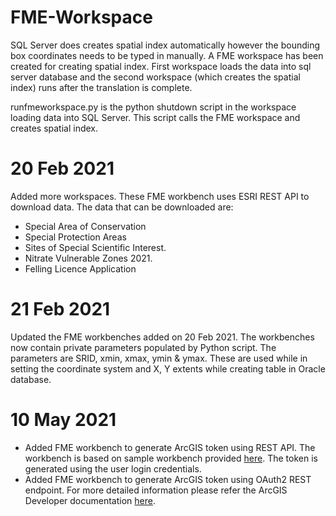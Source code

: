 # FME-Workspace

SQL Server does creates spatial index automatically however the bounding box coordinates needs to be typed in manually. A FME workspace has been created for creating spatial index. First workspace loads the data into sql server database and the second workspace (which creates the spatial index) runs after the translation is complete.

runfmeworkspace.py is the python shutdown script in the workspace loading data into SQL Server. This script calls the FME workspace and creates spatial index.

# 20 Feb 2021
Added more workspaces. These FME workbench uses ESRI REST API to download data. The data that can be downloaded are:
* Special Area of Conservation
* Special Protection Areas
* Sites of Special Scientific Interest.
* Nitrate Vulnerable Zones 2021.
* Felling Licence Application

# 21 Feb 2021
Updated the FME workbenches added on 20 Feb 2021. The workbenches now contain private parameters populated by Python script. The parameters are SRID, xmin, xmax, ymin & ymax. These are used while in setting the coordinate system and X, Y extents while creating table in Oracle database.

# 10 May 2021
* Added FME workbench to generate ArcGIS token using REST API. The workbench is based on sample workbench provided [here](https://locus.co.nz/fme-arcgis-online). The token is generated using the user login credentials.
* Added FME workbench to generate ArcGIS token using OAuth2 REST endpoint. For more detailed information please refer the ArcGIS Developer documentation [here](https://developers.arcgis.com/rest/users-groups-and-items/token.htm).
